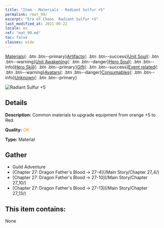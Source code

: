 ```yaml
---
title: "Item - Materials - Radiant Sulfur +5"
permalink: /mat_99/
excerpt: "Era of Chaos  Radiant Sulfur +5"
last_modified_at: 2021-06-22
locale: en
ref: "mat_99.md"
toc: false
classes: wide
---
```

 [Materials](/Items/){: .btn .btn--primary}[Artifacts](/Items/Artifacts/){: .btn .btn--success}[Unit Soul](/Items/UnitSoul/){: .btn .btn--warning}[Unit Awakening](/Items/UnitAwakening/){: .btn .btn--danger}[Hero Soul](/Items/HeroSoul/){: .btn .btn--info}[Hero Skill](/Items/HeroSkill/){: .btn .btn--primary}[Gift](/Items/Gift/){: .btn .btn--success}[Event related](/Items/Events/){: .btn .btn--warning}[Avatars](/Items/Avatars/){: .btn .btn--danger}[Consumables](/Items/Consumables/){: .btn .btn--info}[Unknown](/Items/Unknown/){: .btn .btn--primary}

 ![Radiant Sulfur +5](/images/t/i_cailiao_liuhuang3.png)

## Details
 **Description:** Common materials to upgrade equipment from orange +5 to Red.

 **Quality:** <span style="color: #FF8C00">OK</span>

 **Type:** Material

## Gather

*    Guild Adventure 
*    [Chapter 27: Dragon Father's Blood -> 27-4](/Main Story/Chapter 27_4/) 
*    [Chapter 27: Dragon Father's Blood -> 27-10](/Main Story/Chapter 27_10/) 
*    [Chapter 27: Dragon Father's Blood -> 27-13](/Main Story/Chapter 27_13/) 

## This item contains:

  None

